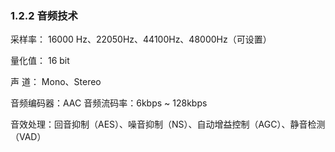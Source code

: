 ### 1.2.2 音频技术

采样率： 16000 Hz、22050Hz、44100Hz、48000Hz（可设置）

量化值： 16 bit

声 道： Mono、Stereo

音频编码器：AAC 音频流码率：6kbps ~ 128kbps

音效处理：回音抑制（AES）、噪音抑制（NS）、自动增益控制（AGC）、静音检测（VAD）

